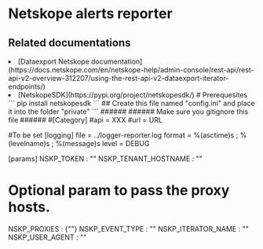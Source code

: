 # Netskope alerts reporter
## Related documentations
<li/>[Dataexport Netskope documentation](https://docs.netskope.com/en/netskope-help/admin-console/rest-api/rest-api-v2-overview-312207/using-the-rest-api-v2-dataexport-iterator-endpoints/)
<li />[NetskopeSDK](https://pypi.org/project/netskopesdk/)
# Prerequesites
```
pip install netskopesdk
```
## Create this file named "config.ini" and place it into the folder "private"
```
######
###### Make sure you gitignore this file
######
#[Category]
#api = XXX
#url = URL

#To be set
[logging]
file = ../logger-reporter.log
format = %(asctime)s ; %(levelname)s ; %(message)s
level = DEBUG

[params]
NSKP_TOKEN : "<REST-API-TOKEN>"
NSKP_TENANT_HOSTNAME : "<HOSTNAME>"
# Optional param to pass the proxy hosts.
NSKP_PROXIES : {"<PROXY-HOSTS>"}
NSKP_EVENT_TYPE : "<EVENT-TYPE>"
NSKP_ITERATOR_NAME : "<ITERATOR-NAME>"
NSKP_USER_AGENT : "<SPLUNK-TENANT-HOSTNAME>"
```